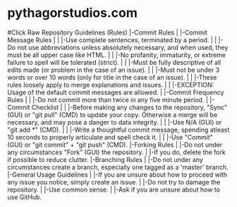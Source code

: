 # pythagorstudios.com

#Click Raw
Repository Guidelines (Rules)
|-Commit Rules
| |-Commit Message Rules
| | |-Use complete sentences, terminated by a period.
| | |-Do not use abbreviations unless absolutely necessary, and when used, they must be all upper case like HTML.
| | |-No profanity, immaturity, or extreme failure to spell will be tolerated (strict).
| | |-Must be fully descriptive of all edits made (or problem in the case of an issue).
| | |-Must not be under 3 words or over 10 words (only for title in the case of an issue).
| | |-These rules loosely apply to merge explanations and issues.
| | |-EXCEPTION: Usage of the default commit messages are allowed.
| |-Commit Frequency Rules
| | |-Do not commit more than twice in any five minute period.
| |-Commit Checklist
| | |-Before making any changes to the repository, "Sync" (GUI) or "git pull" (CMD) to update your copy. Otherwise a merge will be necessary, and may pose a danger to data integrity.
| | |-Use N/A (GUI) or "git add *" (CMD).
| | |-Write a thoughtful commit message, spending atleast 10 seconds to properly articulate and spell check it.
| | |-Use "Commit" (GUI) or "git commit" + "git push" (CMD).
|-Forking Rules
| |-Do not under any circumstances "Fork" (GUI) the repository.
| |-If you do, delete the fork if possible to reduce clutter.
|-Branching Rules
| |-Do not under any circumstances create a branch, especially one tagged as a 'master' branch.
|-General Usage Guidelines
| |-If you are unsure about how to proceed with any issue you notice, simply create an issue.
| |-Do not try to damage the repository.
| |-Use common sense.
| |-Ask if you are unsure about how to use GitHub.
